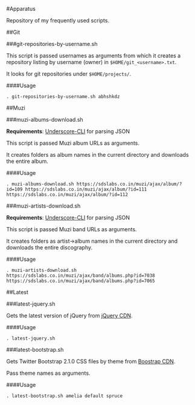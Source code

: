 #Apparatus

Repository of my frequently used scripts.

##Git

###git-repositories-by-username.sh

This script is passed usernames as arguments from which it creates a repository listing by username (owner) in `$HOME/git_<username>.txt`.

It looks for git repositories under `$HOME/projects/`.

####Usage

	. git-repositories-by-username.sh abhshkdz

##Muzi

###muzi-albums-download.sh

**Requirements**: [Underscore-CLI](https://github.com/ddopson/underscore-cli) for parsing JSON

This script is passed Muzi album URLs as arguments.

It creates folders as album names in the current directory and downloads the entire album.

####Usage

	. muzi-albums-download.sh https://sdslabs.co.in/muzi/ajax/album/?id=109 https://sdslabs.co.in/muzi/ajax/album/?id=111 https://sdslabs.co.in/muzi/ajax/album/?id=112

###muzi-artists-download.sh

**Requirements**: [Underscore-CLI](https://github.com/ddopson/underscore-cli) for parsing JSON

This script is passed Muzi band URLs as arguments.

It creates folders as artist->album names in the current directory and downloads the entire discography.

####Usage

	. muzi-artists-download.sh https://sdslabs.co.in/muzi/ajax/band/albums.php?id=7038 https://sdslabs.co.in/muzi/ajax/band/albums.php?id=7065

##Latest

###latest-jquery.sh

Gets the latest version of jQuery from [jQuery CDN](http://code.jquery.com/).

####Usage

    . latest-jquery.sh

###latest-bootstrap.sh

Gets Twitter Bootstrap 2.1.0 CSS files by theme from [Boostrap CDN](http://www.bootstrapcdn.com/).

Pass theme names as arguments.

####Usage

    . latest-bootstrap.sh amelia default spruce
